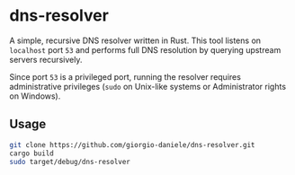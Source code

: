 # dns-resolver

A simple, recursive DNS resolver written in Rust. This tool listens on `localhost` port `53` and performs full DNS resolution by querying upstream servers recursively.

Since port `53` is a privileged port, running the resolver requires administrative privileges (`sudo` on Unix-like systems or Administrator rights on Windows).

## Usage

```bash
git clone https://github.com/giorgio-daniele/dns-resolver.git
cargo build
sudo target/debug/dns-resolver
```
